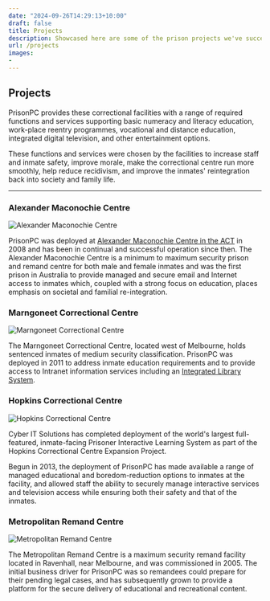 ```yaml
---
date: "2024-09-26T14:29:13+10:00"
draft: false
title: Projects
description: Showcased here are some of the prison projects we've successfully delivered through Public Private Partnerships or directly to Corrective Services government agencies.
url: /projects
images:
-
---
```


## Projects

PrisonPC provides these correctional facilities with a range of required functions and services supporting basic numeracy and literacy education, work-place reentry programmes, vocational and distance education, integrated digital television, and other entertainment options.

These functions and services were chosen by the facilities to increase staff and inmate safety, improve morale, make the correctional centre run more smoothly, help reduce recidivism, and improve the inmates' reintegration back into society and family life.

---

### Alexander Maconochie Centre

![Alexander Maconochie Centre](/images/amc_classroom.jpg)

PrisonPC was deployed at [Alexander Maconochie Centre in the ACT](https://en.wikipedia.org/wiki/Alexander_Maconochie_Centre) in 2008 and has been in continual and successful operation since then. The Alexander Maconochie Centre is a minimum to maximum security prison and remand centre for both male and female inmates and was the first prison in Australia to provide managed and secure email and Internet access to inmates which, coupled with a strong focus on education, places emphasis on societal and familial re-integration.

### Marngoneet Correctional Centre

![Marngoneet Correctional Centre](/images/marngoneet_prison_main_entrance.jpg)

The Marngoneet Correctional Centre, located west of Melbourne, holds sentenced inmates of medium security classification. PrisonPC was deployed in 2011 to address inmate education requirements and to provide access to Intranet information services including an [Integrated Library System](https://en.wikipedia.org/wiki/Integrated_library_system).

### Hopkins Correctional Centre

![Hopkins Correctional Centre](/images/hokinsgatehouse2015.jpg)

Cyber IT Solutions has completed deployment of the world's largest full-featured, inmate-facing Prisoner Interactive Learning System as part of the Hopkins Correctional Centre Expansion Project.

Begun in 2013, the deployment of PrisonPC has made available a range of managed educational and boredom-reduction options to inmates at the facility, and allowed staff the ability to securely manage interactive services and television access while ensuring both their safety and that of the inmates.

### Metropolitan Remand Centre

![Metropolitan Remand Centre](/images/melbourne_remand_centre_entrance.jpg)

The Metropolitan Remand Centre is a maximum security remand facility located in Ravenhall, near Melbourne, and was commissioned in 2005. The initial business driver for PrisonPC was so remandees could prepare for their pending legal cases, and has subsequently grown to provide a platform for the secure delivery of educational and recreational content.
